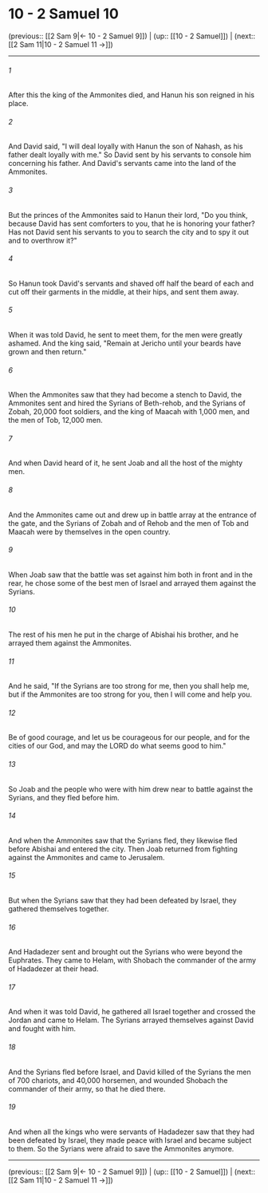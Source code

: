 # 10 - 2 Samuel 10

(previous:: [[2 Sam 9|← 10 - 2 Samuel 9]]) | (up:: [[10 - 2 Samuel]]) | (next:: [[2 Sam 11|10 - 2 Samuel 11 →]])

***


###### 1 
After this the king of the Ammonites died, and Hanun his son reigned in his place. 

###### 2 
And David said, "I will deal loyally with Hanun the son of Nahash, as his father dealt loyally with me." So David sent by his servants to console him concerning his father. And David's servants came into the land of the Ammonites. 

###### 3 
But the princes of the Ammonites said to Hanun their lord, "Do you think, because David has sent comforters to you, that he is honoring your father? Has not David sent his servants to you to search the city and to spy it out and to overthrow it?" 

###### 4 
So Hanun took David's servants and shaved off half the beard of each and cut off their garments in the middle, at their hips, and sent them away. 

###### 5 
When it was told David, he sent to meet them, for the men were greatly ashamed. And the king said, "Remain at Jericho until your beards have grown and then return." 

###### 6 
When the Ammonites saw that they had become a stench to David, the Ammonites sent and hired the Syrians of Beth-rehob, and the Syrians of Zobah, 20,000 foot soldiers, and the king of Maacah with 1,000 men, and the men of Tob, 12,000 men. 

###### 7 
And when David heard of it, he sent Joab and all the host of the mighty men. 

###### 8 
And the Ammonites came out and drew up in battle array at the entrance of the gate, and the Syrians of Zobah and of Rehob and the men of Tob and Maacah were by themselves in the open country. 

###### 9 
When Joab saw that the battle was set against him both in front and in the rear, he chose some of the best men of Israel and arrayed them against the Syrians. 

###### 10 
The rest of his men he put in the charge of Abishai his brother, and he arrayed them against the Ammonites. 

###### 11 
And he said, "If the Syrians are too strong for me, then you shall help me, but if the Ammonites are too strong for you, then I will come and help you. 

###### 12 
Be of good courage, and let us be courageous for our people, and for the cities of our God, and may the LORD do what seems good to him." 

###### 13 
So Joab and the people who were with him drew near to battle against the Syrians, and they fled before him. 

###### 14 
And when the Ammonites saw that the Syrians fled, they likewise fled before Abishai and entered the city. Then Joab returned from fighting against the Ammonites and came to Jerusalem. 

###### 15 
But when the Syrians saw that they had been defeated by Israel, they gathered themselves together. 

###### 16 
And Hadadezer sent and brought out the Syrians who were beyond the Euphrates. They came to Helam, with Shobach the commander of the army of Hadadezer at their head. 

###### 17 
And when it was told David, he gathered all Israel together and crossed the Jordan and came to Helam. The Syrians arrayed themselves against David and fought with him. 

###### 18 
And the Syrians fled before Israel, and David killed of the Syrians the men of 700 chariots, and 40,000 horsemen, and wounded Shobach the commander of their army, so that he died there. 

###### 19 
And when all the kings who were servants of Hadadezer saw that they had been defeated by Israel, they made peace with Israel and became subject to them. So the Syrians were afraid to save the Ammonites anymore.

***

(previous:: [[2 Sam 9|← 10 - 2 Samuel 9]]) | (up:: [[10 - 2 Samuel]]) | (next:: [[2 Sam 11|10 - 2 Samuel 11 →]])
